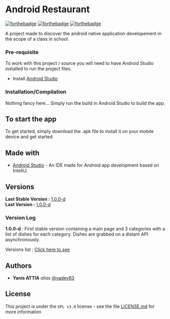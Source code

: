 # Android Restaurant

[![forthebadge](https://forthebadge.com/images/badges/0-percent-optimized.svg)](https://forthebadge.com)
[![forthebadge](https://forthebadge.com/images/badges/built-for-android.svg)](https://forthebadge.com)
[![forthebadge](https://forthebadge.com/images/badges/powered-by-coffee.svg)](https://forthebadge.com)

A project made to discover the android native application developement in the scope of a class in school.  

### Pre-requisite

To work with this project / source you will need to have Android Studio installed to run the project files.  

- Install [Android Studio](https://developer.android.com/studio)

### Installation/Compilation

Nothing fancy here... Simply run the build in Android Studio to build the app.  

## To start the app

To get started, simply download the .apk file to install it on your mobile device and get started  

## Made with

* [Android Studio](https://developer.android.com/studio) - An IDE made for Android app development based on IntelliJ.  

## Versions
**Last Stable Version :** [1.0.0-d](https://github.com/yadev83/androidrestaurant/tags/v1.0.0-d)  
**Last Version :** [1.0.0-d](https://github.com/yadev83/androidrestaurant/tags/v1.0.0-d)  

### Version Log  
**1.0.0-d** : First stable version containing a main page and 3 categories with a list of dishes for each category. Dishes are grabbed on a distant API asynchronously.  

Versions list : [Click here to see](https://github.com/yadev83/androidrestaurant/tags)

## Authors

* **Yanis ATTIA** _alias_ [@yadev83](https://github.com/yadev83)

## License

This project is under the ``GPL v3.0`` license - see the file [LICENSE.md](LICENSE.md) for more information  


